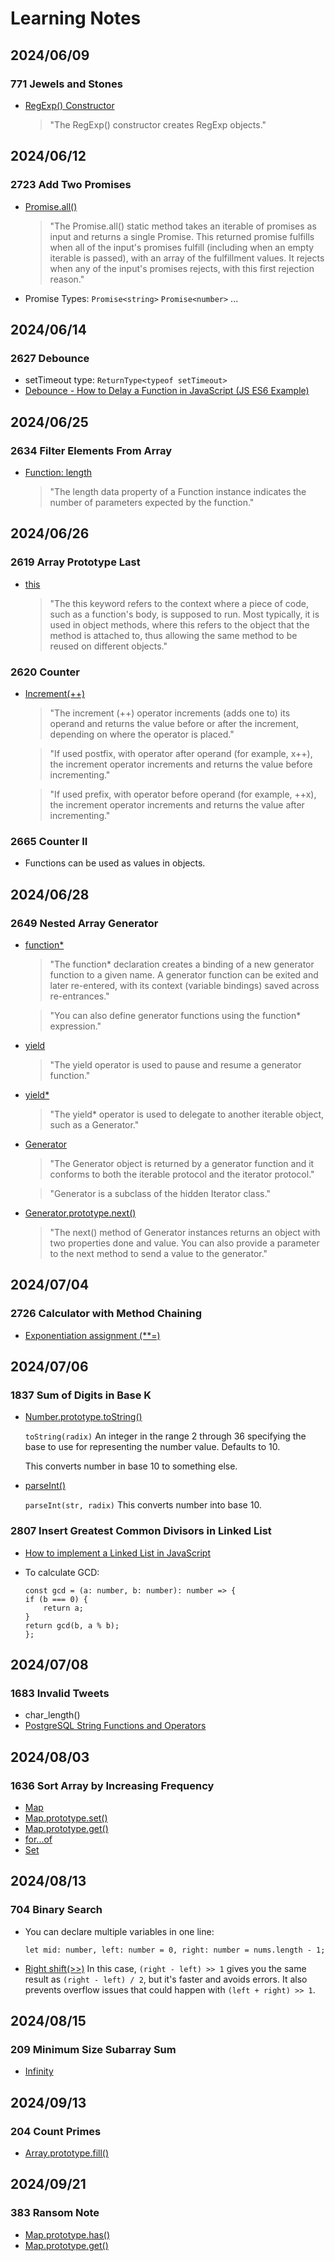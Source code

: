 # Learning Notes

## 2024/06/09

### 771 Jewels and Stones

- [RegExp() Constructor](https://developer.mozilla.org/en-US/docs/Web/JavaScript/Reference/Global_Objects/RegExp/RegExp)

  > "The RegExp() constructor creates RegExp objects."

## 2024/06/12

### 2723 Add Two Promises

- [Promise.all()](https://developer.mozilla.org/en-US/docs/Web/JavaScript/Reference/Global_Objects/Promise/all)

  > "The Promise.all() static method takes an iterable of promises as input and returns a single Promise. This returned promise fulfills when all of the input's promises fulfill (including when an empty iterable is passed), with an array of the fulfillment values. It rejects when any of the input's promises rejects, with this first rejection reason."

- Promise Types:
  `Promise<string>`
  `Promise<number>`
  ...

## 2024/06/14

### 2627 Debounce

- setTimeout type: `ReturnType<typeof setTimeout>`
- [Debounce - How to Delay a Function in JavaScript (JS ES6 Example)](https://www.freecodecamp.org/news/javascript-debounce-example/)

## 2024/06/25

### 2634 Filter Elements From Array

- [Function: length](https://developer.mozilla.org/en-US/docs/Web/JavaScript/Reference/Global_Objects/Function/length)

  > "The length data property of a Function instance indicates the number of parameters expected by the function."

## 2024/06/26

### 2619 Array Prototype Last

- [this](https://developer.mozilla.org/en-US/docs/Web/JavaScript/Reference/Operators/this)

  > "The this keyword refers to the context where a piece of code, such as a function's body, is supposed to run. Most typically, it is used in object methods, where this refers to the object that the method is attached to, thus allowing the same method to be reused on different objects."

### 2620 Counter

- [Increment(++)](https://developer.mozilla.org/en-US/docs/Web/JavaScript/Reference/Operators/Increment)

  > "The increment (++) operator increments (adds one to) its operand and returns the value before or after the increment, depending on where the operator is placed."

  > "If used postfix, with operator after operand (for example, x++), the increment operator increments and returns the value before incrementing."

  > "If used prefix, with operator before operand (for example, ++x), the increment operator increments and returns the value after incrementing."

### 2665 Counter II

- Functions can be used as values in objects.

## 2024/06/28

### 2649 Nested Array Generator

- [function\*](https://developer.mozilla.org/en-US/docs/Web/JavaScript/Reference/Statements/function*)

  > "The function\* declaration creates a binding of a new generator function to a given name. A generator function can be exited and later re-entered, with its context (variable bindings) saved across re-entrances."

  > "You can also define generator functions using the function\* expression."

- [yield](https://developer.mozilla.org/en-US/docs/Web/JavaScript/Reference/Operators/yield)

  > "The yield operator is used to pause and resume a generator function."

- [yield\*](https://developer.mozilla.org/en-US/docs/Web/JavaScript/Reference/Operators/yield*)

  > "The yield\* operator is used to delegate to another iterable object, such as a Generator."

- [Generator](https://developer.mozilla.org/en-US/docs/Web/JavaScript/Reference/Global_Objects/Generator)

  > "The Generator object is returned by a generator function and it conforms to both the iterable protocol and the iterator protocol."

  > "Generator is a subclass of the hidden Iterator class."

- [Generator.prototype.next()](https://developer.mozilla.org/en-US/docs/Web/JavaScript/Reference/Global_Objects/Generator/next)

  > "The next() method of Generator instances returns an object with two properties done and value. You can also provide a parameter to the next method to send a value to the generator."

## 2024/07/04

### 2726 Calculator with Method Chaining

- [Exponentiation assignment (\*\*=)](https://developer.mozilla.org/en-US/docs/Web/JavaScript/Reference/Operators/Exponentiation_assignment)

## 2024/07/06

### 1837 Sum of Digits in Base K

- [Number.prototype.toString()](https://developer.mozilla.org/en-US/docs/Web/JavaScript/Reference/Global_Objects/Number/toString)

  `toString(radix)`
  An integer in the range 2 through 36 specifying the base to use for representing the number value. Defaults to 10.

  This converts number in base 10 to something else.

- [parseInt()](https://developer.mozilla.org/en-US/docs/Web/JavaScript/Reference/Global_Objects/parseInt)

  `parseInt(str, radix)`
  This converts number into base 10.

### 2807 Insert Greatest Common Divisors in Linked List

- [How to implement a Linked List in JavaScript](https://www.freecodecamp.org/news/implementing-a-linked-list-in-javascript/)
- To calculate GCD:

  ```
  const gcd = (a: number, b: number): number => {
  if (b === 0) {
      return a;
  }
  return gcd(b, a % b);
  };
  ```

## 2024/07/08

### 1683 Invalid Tweets

- char_length()
- [PostgreSQL String Functions and Operators](https://www.postgresql.org/docs/9.1/functions-string.html)

## 2024/08/03

### 1636 Sort Array by Increasing Frequency

- [Map](https://developer.mozilla.org/en-US/docs/Web/JavaScript/Reference/Global_Objects/Map)
- [Map.prototype.set()](https://developer.mozilla.org/en-US/docs/Web/JavaScript/Reference/Global_Objects/Map/set)
- [Map.prototype.get()](https://developer.mozilla.org/en-US/docs/Web/JavaScript/Reference/Global_Objects/Map/get)
- [for...of](https://developer.mozilla.org/en-US/docs/Web/JavaScript/Reference/Statements/for...of)
- [Set](https://developer.mozilla.org/en-US/docs/Web/JavaScript/Reference/Global_Objects/Set)

## 2024/08/13

### 704 Binary Search

- You can declare multiple variables in one line:
  ```
  let mid: number, left: number = 0, right: number = nums.length - 1;
  ```
- [Right shift(>>)](https://developer.mozilla.org/en-US/docs/Web/JavaScript/Reference/Operators/Right_shift)
  In this case, `(right - left) >> 1` gives you the same result as `(right - left) / 2`, but it's faster and avoids errors. It also prevents overflow issues that could happen with `(left + right) >> 1`.

## 2024/08/15

### 209 Minimum Size Subarray Sum

- [Infinity](https://developer.mozilla.org/en-US/docs/Web/JavaScript/Reference/Global_Objects/Infinity)

## 2024/09/13

### 204 Count Primes

- [Array.prototype.fill()](https://developer.mozilla.org/en-US/docs/Web/JavaScript/Reference/Global_Objects/Array/fill)

## 2024/09/21

### 383 Ransom Note

- [Map.prototype.has()](https://developer.mozilla.org/en-US/docs/Web/JavaScript/Reference/Global_Objects/Map/has)
- [Map.prototype.get()](https://developer.mozilla.org/en-US/docs/Web/JavaScript/Reference/Global_Objects/Map/get)
